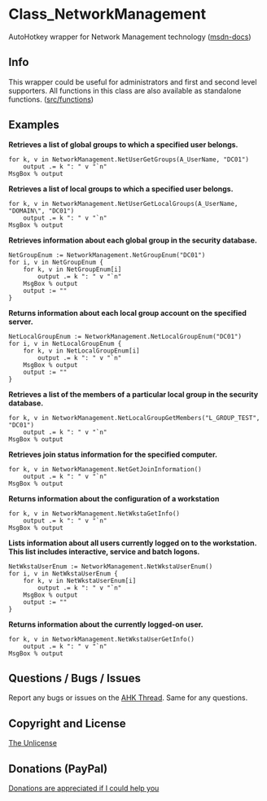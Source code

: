 # Class_NetworkManagement
 AutoHotkey wrapper for Network Management technology ([msdn-docs](https://docs.microsoft.com/en-us/windows/win32/netmgmt/network-management))


## Info
This wrapper could be useful for administrators and first and second level supporters.
All functions in this class are also available as standalone functions. ([src/functions](src/functions))


## Examples

**Retrieves a list of global groups to which a specified user belongs.**
```AutoHotkey
for k, v in NetworkManagement.NetUserGetGroups(A_UserName, "DC01")
	output .= k ": " v "`n"
MsgBox % output
```

**Retrieves a list of local groups to which a specified user belongs.**
```AutoHotkey
for k, v in NetworkManagement.NetUserGetLocalGroups(A_UserName, "DOMAIN\", "DC01")
	output .= k ": " v "`n"
MsgBox % output
```

**Retrieves information about each global group in the security database.**
```AutoHotkey
NetGroupEnum := NetworkManagement.NetGroupEnum("DC01")
for i, v in NetGroupEnum {
	for k, v in NetGroupEnum[i]
		output .= k ": " v "`n"
	MsgBox % output
	output := ""
}
```

**Returns information about each local group account on the specified server.**
```AutoHotkey
NetLocalGroupEnum := NetworkManagement.NetLocalGroupEnum("DC01")
for i, v in NetLocalGroupEnum {
	for k, v in NetLocalGroupEnum[i]
		output .= k ": " v "`n"
	MsgBox % output
	output := ""
}
```

**Retrieves a list of the members of a particular local group in the security database.**
```AutoHotkey
for k, v in NetworkManagement.NetLocalGroupGetMembers("L_GROUP_TEST", "DC01")
	output .= k ": " v "`n"
MsgBox % output
```

**Retrieves join status information for the specified computer.**
```AutoHotkey
for k, v in NetworkManagement.NetGetJoinInformation()
	output .= k ": " v "`n"
MsgBox % output
```

**Returns information about the configuration of a workstation**
```AutoHotkey
for k, v in NetworkManagement.NetWkstaGetInfo()
	output .= k ": " v "`n"
MsgBox % output
```

**Lists information about all users currently logged on to the workstation. This list includes interactive, service and batch logons.**
```AutoHotkey
NetWkstaUserEnum := NetworkManagement.NetWkstaUserEnum()
for i, v in NetWkstaUserEnum {
	for k, v in NetWkstaUserEnum[i]
		output .= k ": " v "`n"
	MsgBox % output
	output := ""
}
```

**Returns information about the currently logged-on user.**
```AutoHotkey
for k, v in NetworkManagement.NetWkstaUserGetInfo()
	output .= k ": " v "`n"
MsgBox % output
```


## Questions / Bugs / Issues
Report any bugs or issues on the [AHK Thread](https://www.autohotkey.com/boards/viewtopic.php?f=6&t=80382). Same for any questions.


## Copyright and License
[The Unlicense](LICENSE)


## Donations (PayPal)
[Donations are appreciated if I could help you](https://www.paypal.me/smithz)